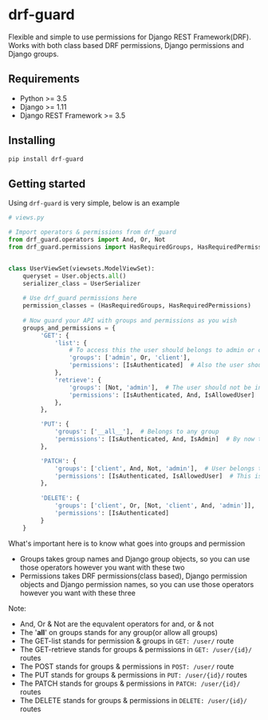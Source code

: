 # drf-guard

Flexible and simple to use permissions for Django REST Framework(DRF). Works with both class based DRF permissions, Django permissions and Django groups.

## Requirements
- Python >= 3.5
- Django >= 1.11
- Django REST Framework >= 3.5

## Installing
```py
pip install drf-guard
```

## Getting started
Using `drf-guard` is very simple, below is an example
```py
# views.py

# Import operators & permissions from drf_guard
from drf_guard.operators import And, Or, Not
from drf_guard.permissions import HasRequiredGroups, HasRequiredPermissions


class UserViewSet(viewsets.ModelViewSet):
    queryset = User.objects.all()
    serializer_class = UserSerializer
    
    # Use drf_guard permissions here
    permission_classes = (HasRequiredGroups, HasRequiredPermissions)
    
    # Now guard your API with groups and permissions as you wish
    groups_and_permissions = {
         'GET': {
             'list': {
                 # To access this the user should belongs to admin or client group
                 'groups': ['admin', Or, 'client'],
                 'permissions': [IsAuthenticated]  # Also the user should be authenticated
             },
             'retrieve': {
                 'groups': [Not, 'admin'],  # The user should not be in admin group
                 'permissions': [IsAuthenticated, And, IsAllowedUser]  # Should be authenticated and allowed
             },
         },

         'PUT': {
             'groups': ['__all__'],  # Belongs to any group
             'permissions': [IsAuthenticated, And, IsAdmin]  # By now this should be obvious
         },

         'PATCH': {
             'groups': ['client', And, Not, 'admin'],  # User belongs to client and not admin group
             'permissions': [IsAuthenticated, IsAllowedUser]  # This is = [IsAuthenticated, And, IsAllowedUser]
         },
         
         'DELETE': {
             'groups': ['client', Or, [Not, 'client', And, 'admin']],  # You can basically do any combination
             'permissions': [IsAuthenticated]
         }
    }
```

What's important here is to know what goes into groups and permission
- Groups takes group names and Django group objects, so you can use those operators however you want with these two
- Permissions takes DRF permissions(class based), Django permission objects and Django permission names, so you can use those operators however you want with these three

Note:
- And, Or & Not are the equvalent operators for and, or & not 
- The '__all__' on groups stands for any group(or allow all groups)
- The GET-list stands for permission & groups in `GET: /user/` route
- The GET-retrieve stands for groups & permissions in `GET: /user/{id}/` routes
- The POST stands for groups & permissions in `POST: /user/` route
- The PUT stands for groups & permissions in `PUT: /user/{id}/` routes
- The PATCH stands for groups & permissions in `PATCH: /user/{id}/` routes
- The DELETE stands for groups & permissions in `DELETE: /user/{id}/` routes

